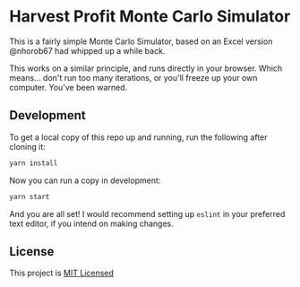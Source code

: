 # Harvest Profit Monte Carlo Simulator

This is a fairly simple Monte Carlo Simulator, based on an Excel version @nhorob67 had whipped up a while back.

This works on a similar principle, and runs directly in your browser. Which means... don't run too many iterations, or you'll freeze up your own computer. You've been warned.

## Development

To get a local copy of this repo up and running, run the following after cloning it:
```bash
yarn install
```

Now you can run a copy in development:
```bash
yarn start
```

And you are all set! I would recommend setting up `eslint` in your preferred text editor, if you intend on making changes.

## License

This project is [MIT Licensed](./LICENSE.md)
